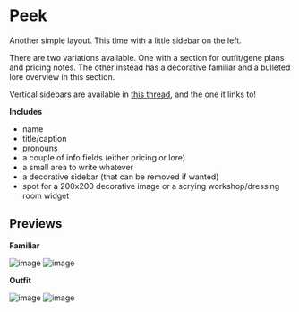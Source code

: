 # Peek
Another simple layout. This time with a little sidebar on the left.

There are two variations available. One with a section for outfit/gene plans and pricing notes. The other instead has a decorative familiar and a bulleted lore overview in this section.

Vertical sidebars are available in [this thread](https://www1.flightrising.com/forums/gde/3269012), and the one it links to!

**Includes**
- name
- title/caption
- pronouns
- a couple of info fields (either pricing or lore)
- a small area to write whatever
- a decorative sidebar (that can be removed if wanted)
- spot for a 200x200 decorative image or a scrying workshop/dressing room widget

## Previews
**Familiar**

![image](https://github.com/user-attachments/assets/33f70d71-319c-4667-94dc-7e693131189f)
![image](https://github.com/user-attachments/assets/513f1e71-c67b-49b7-b47e-9dc40dfd471b)


**Outfit**

![image](https://github.com/user-attachments/assets/19b60bc3-0db6-4f0c-8999-da005412d6e4)
![image](https://github.com/user-attachments/assets/625c866d-aa21-4175-909c-6f70ca0e8f21)
